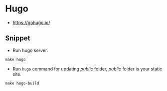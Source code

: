 # Hugo

- https://gohugo.io/

## Snippet

- Run hugo server.

```shell
make hugo
```

- Run `hugo` command for updating *public* folder, *public* folder is your static site.

```shell
make hugo-build
```
